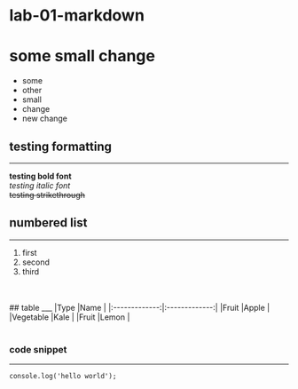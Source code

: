 # lab-01-markdown

# some small change

- some
- other
- small
- change
- new change

## testing formatting
___

**testing bold font**  
*testing italic font*  
~~testing strikethrough~~  

## numbered list
___
1. first
2. second
3. third
<br>
<br>
## table  
___
|Type           |Name           |
|:-------------:|:-------------:|
|Fruit          |Apple          |
|Vegetable      |Kale           |
|Fruit          |Lemon          |

<br>
<br>

### code snippet
___
`console.log('hello world');`


